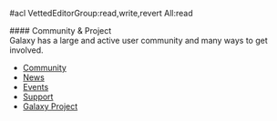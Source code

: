 #acl VettedEditorGroup:read,write,revert All:read
<div class='center'>
#### Community & Project

</div>
Galaxy has a large and active user community and many ways to get involved.  

* [Community](/src/Community/index.md)
* [News](/src/news/index.md)
* [Events](/src/events/index.md)
* [Support](/src/support/index.md)
* [Galaxy Project](/src/GalaxyProject/index.md)

